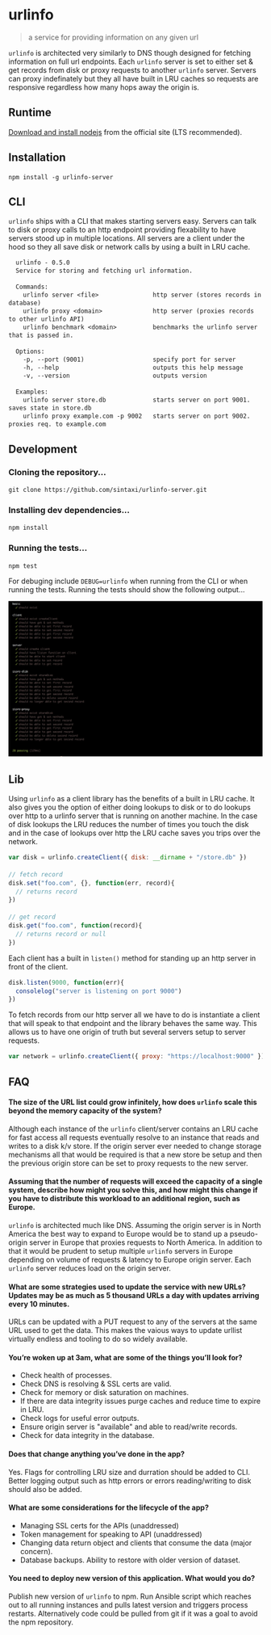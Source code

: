 # urlinfo

> a service for providing information on any given url

`urlinfo` is architected very similarly to DNS though designed for fetching information on full url endpoints. Each `urlinfo` server is set to either set & get records from disk or proxy requests to another `urlinfo` server. Servers can proxy indefinately but they all have built in LRU caches so requests are responsive regardless how many hops away the origin is.

## Runtime

[Download and install nodejs](https://nodejs.org/en/) from the official site (LTS recommended).

## Installation

    npm install -g urlinfo-server

## CLI

`urlinfo` ships with a CLI that makes starting servers easy. Servers can talk to disk or proxy calls to an http endpoint providing flexability to have servers stood up in multiple locations. All servers are a client under the hood so they all save disk or network calls by using a built in LRU cache.

```  
  urlinfo - 0.5.0
  Service for storing and fetching url information.

  Commands:
    urlinfo server <file>               http server (stores records in database)
    urlinfo proxy <domain>              http server (proxies records to other urlinfo API)
    urlinfo benchmark <domain>          benchmarks the urlinfo server that is passed in.

  Options:
    -p, --port (9001)                   specify port for server
    -h, --help                          outputs this help message
    -v, --version                       outputs version

  Examples:
    urlinfo server store.db             starts server on port 9001. saves state in store.db
    urlinfo proxy example.com -p 9002   starts server on port 9002. proxies req. to example.com
```

## Development

### Cloning the repository...

    git clone https://github.com/sintaxi/urlinfo-server.git

### Installing dev dependencies...

    npm install

### Running the tests...

    npm test

For debuging include `DEBUG=urlinfo` when running from the CLI or when running the tests. Running the tests should show the following output...

![Test output](misc/mocha-output.png)

## Lib

Using `urlinfo` as a client library has the benefits of a built in LRU cache. It also gives you the option of either doing lookups to disk or to do lookups over http to a urlinfo server that is running on another machine. In the case of disk lookups the LRU reduces the number of times you touch the disk and in the case of lookups over http the LRU cache saves you trips over the network.

```javascript
var disk = urlinfo.createClient({ disk: __dirname + "/store.db" })

// fetch record
disk.set("foo.com", {}, function(err, record){
  // returns record
})

// get record
disk.get("foo.com", function(record){
  // returns record or null
})

```

Each client has a built in `listen()` method for standing up an http server in front of the client.

```javascript
disk.listen(9000, function(err){
  consolelog("server is listening on port 9000")
})
```

To fetch records from our http server all we have to do is instantiate a client that will speak to that endpoint and the library behaves the same way. This allows us to have one origin of truth but several servers setup to server requests.

```javascript
var network = urlinfo.createClient({ proxy: "https://localhost:9000" })

```

## FAQ

#### The size of the URL list could grow infinitely, how does `urlinfo` scale this beyond the memory capacity of the system?

Although each instance of the `urlinfo` client/server contains an LRU cache for fast access all requests eventually resolve to an instance that reads and writes to a disk k/v store. If the origin server ever needed to change storage mechanisms all that would be required is that a new store be setup and then the previous origin store can be set to proxy requests to the new server.

#### Assuming that the number of requests will exceed the capacity of a single system, describe how might you solve this, and how might this change if you have to distribute this workload to an additional region, such as Europe.

`urlinfo` is architected much like DNS. Assuming the origin server is in North America the best way to expand to Europe would be to stand up a pseudo-origin server in Europe that proxies requests to North America. In addition to that it would be prudent to setup multiple `urlinfo` servers in Europe depending on volume of requests & latency to Europe origin server. Each `urlinfo` server reduces load on the origin server.

#### What are some strategies used to update the service with new URLs? Updates may be as much as 5 thousand URLs a day with updates arriving every 10 minutes.

URLs can be updated with a PUT request to any of the servers at the same URL used to get the data. This makes the vaious ways to update urllist virtually endless and tooling to do so widely available.

#### You’re woken up at 3am, what are some of the things you’ll look for?

- Check health of processes.
- Check DNS is resolving & SSL certs are valid.
- Check for memory or disk saturation on machines.
- If there are data integrity issues purge caches and reduce time to expire in LRU.
- Check logs for useful error outputs.
- Ensure origin server is "available" and able to read/write records.
- Check for data integrity in the database.

#### Does that change anything you’ve done in the app?

Yes. Flags for controlling LRU size and durration should be added to CLI. Better logging output such as http errors or errors reading/writing to disk should also be added.

#### What are some considerations for the lifecycle of the app?

- Managing SSL certs for the APIs (unaddressed)
- Token management for speaking to API (unaddressed)
- Changing data return object and clients that consume the data (major concern).
- Database backups. Ability to restore with older version of dataset.

#### You need to deploy new version of this application. What would you do?

Publish new version of `urlinfo` to npm. Run Ansible script which reaches out to all running instances and pulls latest version and triggers process restarts. Alternatively code could be pulled from git if it was a goal to avoid the npm repository.


